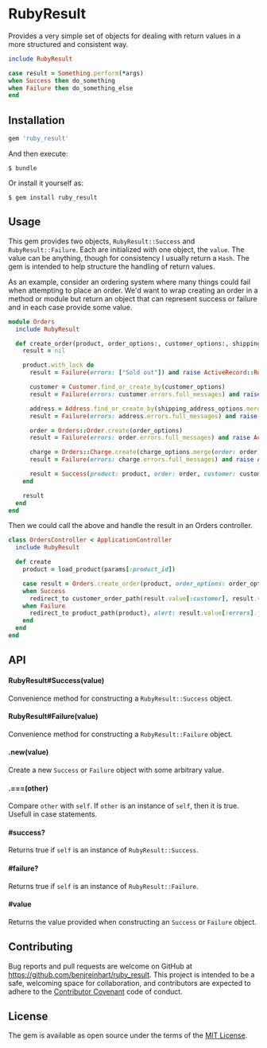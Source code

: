 # RubyResult

Provides a very simple set of objects for dealing with return values in a more structured and consistent way.

```ruby
include RubyResult

case result = Something.perform(*args)
when Success then do_something
when Failure then do_something_else
end
```

## Installation

```ruby
gem 'ruby_result'
```

And then execute:

    $ bundle

Or install it yourself as:

    $ gem install ruby_result

## Usage

This gem provides two objects, `RubyResult::Success` and `RubyResult::Failure`. Each are initialized with one object, the `value`. The value can be anything, though for consistency I usually return a `Hash`. The gem is intended to help structure the handling of return values.

As an example, consider an ordering system where many things could fail when attempting to place an order. We'd want to wrap creating an order in a method or module but return an object that can represent success or failure and in each case provide some value.


```ruby
module Orders
  include RubyResult

  def create_order(product, order_options:, customer_options:, shipping_address_options:, charge_options:)
    result = nil

    product.with_lock do
      result = Failure(errors: ["Sold out"]) and raise ActiveRecord::Rollback if product.sold_out?

      customer = Customer.find_or_create_by(customer_options)
      result = Failure(errors: customer.errors.full_messages) and raise ActiveRecord::Rollback unless customer.valid?

      address = Address.find_or_create_by(shipping_address_options.merge(product: purchaser))
      result = Failure(errors: address.errors.full_messages) and raise ActiveRecord::Rollback unless address.valid?

      order = Orders::Order.create(order_options)
      result = Failure(errors: order.errors.full_messages) and raise ActiveRecord::Rollback unless order.valid?

      charge = Orders::Charge.create(charge_options.merge(order: order))
      result = Failure(errors: charge.errors.full_messages) and raise ActiveRecord::Rollback unless charge.valid?

      result = Success(product: product, order: order, customer: customer, address: address, charge: charge)
    end

    result
  end
end
```

Then we could call the above and handle the result in an Orders controller.

```ruby
class OrdersController < ApplicationController
  include RubyResult

  def create
    product = load_product(params[:product_id])

    case result = Orders.create_order(product, order_options: order_options, customer_options: customer_options, shipping_address_options: shipping_address_options, charge_options: charge_options)
    when Success
      redirect_to customer_order_path(result.value[:customer], result.value[:order]), notice: "Successfully completed order"
    when Failure
      redirect_to product_path(product), alert: result.value[:errors].join(". ")
    end
  end
end
```

## API

#### RubyResult#Success(value)

Convenience method for constructing a `RubyResult::Success` object.

#### RubyResult#Failure(value)

Convenience method for constructing a `RubyResult::Failure` object.

#### .new(value)

Create a new `Success` or `Failure` object with some arbitrary value.

#### .===(other)

Compare `other` with `self`. If `other` is an instance of `self`, then it is true. Usefull in case statements.

#### #success?

Returns true if `self` is an instance of `RubyResult::Success`.

#### #failure?

Returns true if `self` is an instance of `RubyResult::Failure`.

#### #value

Returns the value provided when constructing an `Success` or `Failure` object.


## Contributing

Bug reports and pull requests are welcome on GitHub at https://github.com/benjreinhart/ruby_result. This project is intended to be a safe, welcoming space for collaboration, and contributors are expected to adhere to the [Contributor Covenant](http://contributor-covenant.org) code of conduct.


## License

The gem is available as open source under the terms of the [MIT License](http://opensource.org/licenses/MIT).

